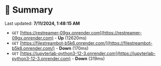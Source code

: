 # 📖 Summary
Last updated: **7/11/2024, 1:48:15 AM**

- `GET` [https://restreamer-09gx.onrender.com](https://restreamer-09gx.onrender.com) - **Up** (12620ms)
- `GET` [https://filestreambot-b5k6.onrender.com/](https://filestreambot-b5k6.onrender.com/) - **Down** (170ms)
- `GET` [https://jupyterlab-python3-12-3.onrender.com](https://jupyterlab-python3-12-3.onrender.com) - **Down** (319ms)
